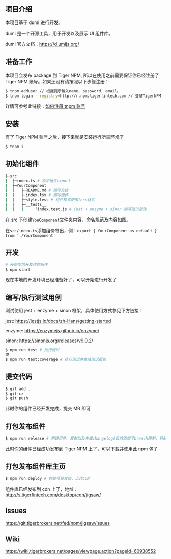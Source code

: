 ## 项目介绍

本项目基于 dumi 进行开发。

dumi 是一个开源工具，用于开发以及展示 UI 组件库。

dumi 官方文档：https://d.umijs.org/

## 准备工作

本项目会发布 package 到 Tiger NPM, 所以在使用之前需要保证你已经注册了 Tiger NPM 账号。如果还没有请按照以下步骤注册：

```bash
$ tnpm adduser // 根据提示输入name, password, email。
$ tnpm login --registry=http://r.npm.tigerfintech.com // 登陆TigerNPM
```

详情可参考此链接：[如何注册 tnpm 账号](https://wiki.tigerbrokers.net/pages/viewpage.action?pageId=44040736)

## 安装

有了 Tiger NPM 账号之后，接下来就是安装运行所需环境了

```bash
$ tnpm i
```

## 初始化组件

```bash
├─src
|  ├─index.ts # 添加组件export
|  ├─YourComponent
|  |   ├─README.md # 编写文档
|  |   ├─index.tsx # 编写组件
|  |   ├─style.less # 组件样式使用less格式
|  |   ├─__tests__
|  |   |     └index.test.js # jest + enzyme + sinon 编写测试用例
```

在 src 下创建`YouComponent`文件夹内容，命名规范及内容如图。

在`src/index.ts`添加组价导出，例：`export { YourComponent as default } from './YourComponent'`

## 开发

```bash
# 开始本地开发你的组件
$ npm start
```

现在本地的开发环境已经准备好了，可以开始进行开发了

## 编写/执行测试用例

测试使用 jest + enzyme + sinon 框架，具体使用方式参见下方链接：

jest: https://jestjs.io/docs/zh-Hans/getting-started

enzyme: https://enzymejs.github.io/enzyme/

sinon: https://sinonjs.org/releases/v9.0.2/

```bash
$ npm run test # 执行测试
或
$ npm run test:coverage # 执行测试并生成测试报告
```

## 提交代码

```bash
$ git add .
$ git-cz
$ git push
```

此时你的组件已经开发完成，提交 MR 即可

## 打包发布组件

```bash
$ npm run release # 构建组件、发布以及生成changelog(目前添加了branch限制，只能在master分支执行。)
```

此时你的组件已经成功发布到 Tiger NPM 上了，可以下载并使用此 npm 包了

## 打包发布组件库主页

```bash
$ npm run deploy # 构建项目文档，上传CDN
```

组件库已经发布到 cdn 上了，地址：http://s.tigerfintech.com/desktop/cdn/jigsaw/

## Issues

https://git.tigerbrokers.net/fed/npm/jigsaw/issues

## Wiki

https://wiki.tigerbrokers.net/pages/viewpage.action?pageId=60938552
